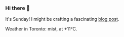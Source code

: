 ### Hi there :wave:

It's Sunday! I might be crafting a fascinating [blog post](https://www.benjaminwuethrich.dev).

Weather in Toronto: mist, at +11°C.
